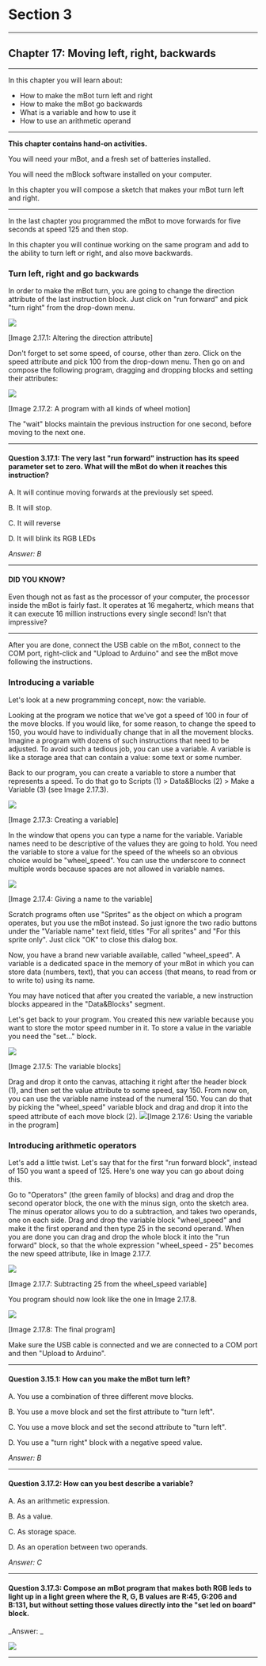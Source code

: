 # Section 3

---

## Chapter 17: Moving left, right, backwards

---

In this chapter you will learn about:

* How to make the mBot turn left and right
* How to make the mBot go backwards
* What is a variable and how to use it
* How to use an arithmetic operand

---

**This chapter contains hand-on activities.**

You will need your mBot, and a fresh set of batteries installed.

You will need the mBlock software installed on your computer.

In this chapter you will compose a sketch that makes your mBot turn left and right.

---

In the last chapter you programmed the mBot to move forwards for five seconds at speed 125 and then stop.

In this chapter you will continue working on the same program and add to the ability to turn left or right, and also move backwards.

### Turn left, right and go backwards

In order to make the mBot turn, you are going to change the direction attribute of the last instruction block. Just click on "run forward" and pick "turn right" from the drop-down menu.

![](/assets/Img.3.17.1.jpg)

\[Image 2.17.1: Altering the direction attribute\]

Don't forget to set some speed, of course, other than zero. Click on the speed attribute and pick 100 from the drop-down menu. Then go on and compose the following program, dragging and dropping blocks and setting their attributes:

![](/assets/Img.3.17.2.jpg)

\[Image 2.17.2: A program with all kinds of wheel motion\]

The "wait" blocks maintain the previous instruction for one second, before moving to the next one.

---

#### Question 3.17.1: The very last "run forward" instruction has its speed parameter set to zero. What will the mBot do when it reaches this instruction?

A. It will continue moving forwards at the previously set speed.

B. It will stop.

C. It will reverse

D. It will blink its RGB LEDs

_Answer: B_

---

#### DID YOU KNOW?

Even though not as fast as the processor of your computer, the processor inside the mBot is fairly fast. It operates at 16 megahertz, which means that it can execute 16 million instructions every single second! Isn't that impressive?

---

After you are done, connect the USB cable on the mBot, connect to the COM port, right-click and "Upload to Arduino" and see the mBot move following the instructions.

### Introducing a variable

Let's look at a new programming concept, now: the variable.

Looking at the program we notice that we've got a speed of 100 in four of the move blocks. If you would like, for some reason, to change the speed to 150, you would have to individually change that in all the movement blocks. Imagine a program with dozens of such instructions that need to be adjusted. To avoid such a tedious job, you can use a variable. A variable is like a storage area that can contain a value: some text or some number.

Back to our program, you can create a variable to store a number that represents a speed. To do that go to Scripts \(1\) &gt; Data&Blocks \(2\) &gt; Make a Variable \(3\) \(see Image 2.17.3\).

![](/assets/Img.3.17.3.jpg)

\[Image 2.17.3: Creating a variable\]

In the window that opens you can type a name for the variable. Variable names need to be descriptive of the values they are going to hold. You need the variable to store a value for the speed of the wheels so an obvious choice would be "wheel\_speed". You can use the underscore to connect multiple words because spaces are not allowed in variable names.

![](/assets/Img.3.17.4.jpg)

\[Image 2.17.4: Giving a name to the variable\]

Scratch programs often use "Sprites" as the object on which a program operates, but you use the mBot instead. So just ignore the two radio buttons under the "Variable name" text field, titles "For all sprites" and "For this sprite only". Just click "OK" to close this dialog box.

Now, you have a brand new variable available, called "wheel\_speed". A variable is a dedicated space in the memory of your mBot in which you can store data \(numbers, text\), that you can access \(that means, to read from or to write to\) using its name. 

You may have noticed that after you created the variable, a new instruction blocks appeared in the "Data&Blocks" segment.

Let's get back to your program. You created this new variable because you want to store the motor speed number in it. To store a value in the variable you need the "set..." block.

![](/assets/Img.3.17.5.jpg)

\[Image 2.17.5: The variable blocks\]

Drag and drop it onto the canvas, attaching it right after the header block \(1\), and then set the value attribute to some speed, say 150. From now on, you can use the variable name instead of the numeral 150. You can do that by picking the "wheel\_speed" variable block and drag and drop it into the speed attribute of each move block \(2\). ![](/assets/Img.3.17.6.jpg)\[Image 2.17.6: Using the variable in the program\]

### Introducing arithmetic operators

Let's add a little twist. Let's say that for the first "run forward block", instead of 150 you want a speed of 125. Here's one way you can go about doing this. 

Go to "Operators" \(the green family of blocks\) and drag and drop the second operator block, the one with the minus sign, onto the sketch area. The minus operator allows you to do a subtraction, and takes two operands, one on each side. Drag and drop the variable block "wheel\_speed" and make it the first operand and then type 25 in the second operand. When you are done you can drag and drop the whole block it into the "run forward" block, so that the whole expression "wheel\_speed - 25" becomes the new speed attribute, like in Image 2.17.7.

![](/assets/Img.3.17.7.jpg)

\[Image 2.17.7: Subtracting 25 from the wheel\_speed variable\]

You program should now look like the one in Image 2.17.8.

![](/assets/Img.3.17.8.jpg)

\[Image 2.17.8: The final program\]

Make sure the USB cable is connected and we are connected to a COM port and then "Upload to Arduino".

---

#### Question 3.15.1: How can you make the mBot turn left?

A. You use a combination of three different move blocks.

B. You use a move block and set the first attribute to "turn left".

C. You use a move block and set the second attribute to "turn left".

D. You use a "turn right" block with a negative speed value.

_Answer: B_

---

#### Question 3.17.2: How can you best describe a variable?

A. As an arithmetic expression.

B. As a value.

C. As storage space.

D. As an operation between two operands.

_Answer: C_

---

#### Question 3.17.3: Compose an mBot program that makes both RGB leds to light up in a light green where the R, G, B values are R:45, G:206 and B:131, but without setting those values directly into the "set led on board" block. 

_Answer: _

![](/assets/2017-04-13_08-40-00.png)



---



